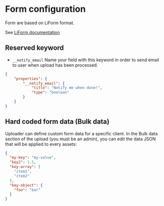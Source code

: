 # Form configuration

Form are based on LiForm format.

See [LiForm documentation](https://limenius.github.io/liform-react/#/)

## Reserved keyword

- `__notify_email`
Name your field with this keyword in order to send email to user when upload has been processed.

```json
{
    "properties": {
        "__notify_email": {
            "title": "Notify me when done!",
            "type": "boolean"
        }
    }
}
```

## Hard coded form data (Bulk data)

Uploader can define custom form data for a specific client.
In the Bulk data section of the upload (you must be an admin), you can edit the data JSON that will be applied to every assets:

```json
{
  "my-key": "my-value",
  "key2": 1.5,
  "key-array": [
    "item1",
    "item2"
  ],
  "key-object": {
    "foo": "bar"
  }
}
```
